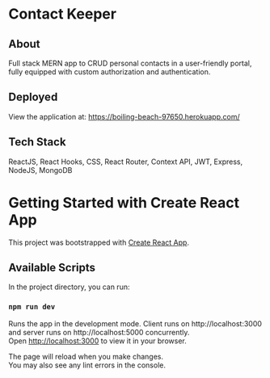 # Contact Keeper

## About
Full stack MERN app to CRUD personal contacts in a user-friendly portal, fully equipped with custom authorization and authentication.

## Deployed
View the application at: https://boiling-beach-97650.herokuapp.com/

## Tech Stack
ReactJS, React Hooks, CSS, React Router, Context API, JWT, Express, NodeJS, MongoDB

# Getting Started with Create React App

This project was bootstrapped with [Create React App](https://github.com/facebook/create-react-app). 

## Available Scripts

In the project directory, you can run:

### `npm run dev`

Runs the app in the development mode. Client runs on http://localhost:3000 and server runs on http://localhost:5000 concurrently. \
Open [http://localhost:3000](http://localhost:3000) to view it in your browser.

The page will reload when you make changes.\
You may also see any lint errors in the console.
